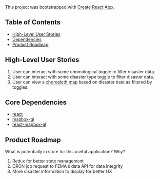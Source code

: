 
This project was bootstrapped with [Create React App](https://github.com/facebookincubator/create-react-app).


## Table of Contents

- [High-Level User Stories](#high-level-user-stories)
- [Dependencies](#Dependencies)
- [Product Roadmap](#product-roadmap)

## High-Level User Stories

 1. User can interact with some chronological toggle to filter disaster data.
 2. User can interact with some disaster type toggle to filter disaster data.
 3. User can view a [choropleth map](https://en.wikipedia.org/wiki/Choropleth_map) based on disaster data as filtered by toggles.

## Core Dependencies
  - [react](https://github.com/facebook/react)
  - [mapbox-gl](https://github.com/mapbox/mapbox-gl-js)
  - [react-mapbox-gl](https://github.com/alex3165/react-mapbox-gl)

## Product Roadmap
What is potentially in store for this useful application? Why?

 1. Redux for better state management
 2. CRON job request to FEMA's data API for data integrity
 3. More disaster information to display for better UX
